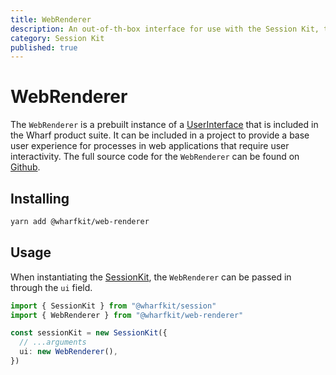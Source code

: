 ```yaml
---
title: WebRenderer
description: An out-of-th-box interface for use with the Session Kit, to facilitate interactions with users of an application.
category: Session Kit
published: true
---
```


# WebRenderer

The `WebRenderer` is a prebuilt instance of a [UserInterface](/docs/sessionkit/plugin-user-interface) that is included in the Wharf product suite. It can be included in a project to provide a base user experience for processes in web applications that require user interactivity. The full source code for the `WebRenderer` can be found on [Github](https://github.com/wharfkit/web-renderer).

## Installing

```bash
yarn add @wharfkit/web-renderer
```

## Usage

When instantiating the [SessionKit](/docs/sessionkit/session-kit-factory), the `WebRenderer` can be passed in through the `ui` field.

```ts
import { SessionKit } from "@wharfkit/session"
import { WebRenderer } from "@wharfkit/web-renderer"

const sessionKit = new SessionKit({
  // ...arguments
  ui: new WebRenderer(),
})
```
